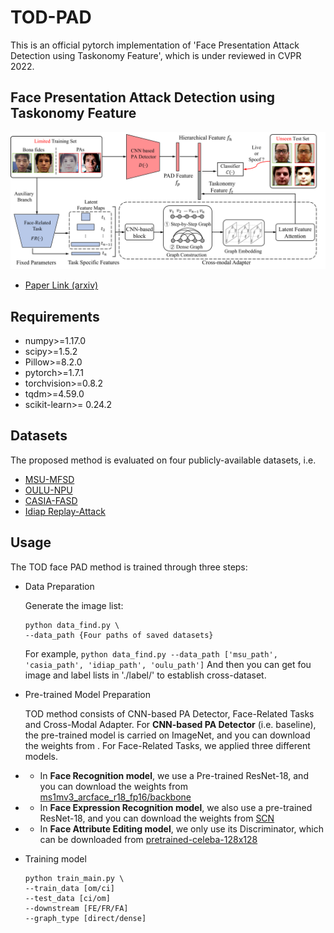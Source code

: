 # TOD-PAD
This is an official pytorch implementation of 'Face Presentation Attack Detection using Taskonomy Feature', which is under reviewed in CVPR 2022. 

## Face Presentation Attack Detection using Taskonomy Feature
![Method](./src/method.png)

* [Paper Link (arxiv)](https://arxiv.org/abs/2111.11046)

## Requirements

*   numpy>=1.17.0
*   scipy>=1.5.2 
*   Pillow>=8.2.0
*   pytorch>=1.7.1
*   torchvision>=0.8.2
*   tqdm>=4.59.0
*   scikit-learn>= 0.24.2

## Datasets 
The proposed method is evaluated on four publicly-available datasets, i.e. 

*   [MSU-MFSD](https://ieeexplore.ieee.org/abstract/document/7031384)
*   [OULU-NPU](https://ieeexplore.ieee.org/abstract/document/7961798)
*   [CASIA-FASD](https://ieeexplore.ieee.org/abstract/document/6199754)
*   [Idiap Replay-Attack](https://ieeexplore.ieee.org/abstract/document/6313548)


## Usage
The TOD face PAD method is trained through three steps:
*   Data Preparation
    
    Generate the image list:
    ```
    python data_find.py \
    --data_path {Four paths of saved datasets}
    ```
    
    For example, `python data_find.py --data_path ['msu_path', 'casia_path', 'idiap_path', 'oulu_path']`
    And then you can get fou image and label lists in './label/' to establish cross-dataset. 
    
 *   Pre-trained Model Preparation
 
     TOD method consists of CNN-based PA Detector, Face-Related Tasks and Cross-Modal Adapter. For **CNN-based PA Detector** (i.e. baseline), the pre-trained model is carried on ImageNet, and you can download the weights from [](). For Face-Related Tasks, we applied three different models. 
     
 * * In **Face Recognition model**, we use a Pre-trained ResNet-18, and you can download the weights from [ms1mv3_arcface_r18_fp16/backbone](https://github.com/deepinsight/insightface/tree/master/recognition/arcface_torch)
     
 * * In **Face Expression Recognition model**, we also use a pre-trained ResNet-18, and you can download the weights from [SCN](https://github.com/kaiwang960112/Self-Cure-Network)
 * * In **Face Attribute Editing model**, we only use its Discriminator, which can be downloaded from [pretrained-celeba-128x128](https://github.com/yunjey/stargan)
     
 *   Training model
     ```
     python train_main.py \
     --train_data [om/ci]
     --test_data [ci/om]
     --downstream [FE/FR/FA]
     --graph_type [direct/dense]
     
     ```
 
     
   
